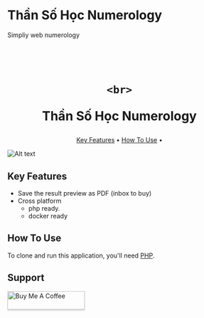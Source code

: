 # Thần Số Học Numerology
Simpliy web numerology 


<h1 align="center">
  <br>

    <br>
  Thần Số Học Numerology
  <br>
</h1>

<p align="center">
  <a href="#key-features">Key Features</a> •
  <a href="#how-to-use">How To Use</a> •

</p>


<img src="https://github.com/liesyx/Than-so-hoc-numerology/assets/63604038/c6b7151e-8a4c-43b5-ad51-b9bef4d41fe4" alt="Alt text" title="Main Web site">


## Key Features
* Save the result preview as PDF (inbox to buy)
* Cross platform
  - php ready.
  - docker ready
## How To Use

To clone and run this application, you'll need [PHP](https://www.php.net/).


## Support

<a href="https://www.buymeacoffee.com/liesy" target="_blank"><img src="https://www.buymeacoffee.com/assets/img/custom_images/purple_img.png" alt="Buy Me A Coffee" style="height: 41px !important;width: 174px !important;box-shadow: 0px 3px 2px 0px rgba(190, 190, 190, 0.5) !important;-webkit-box-shadow: 0px 3px 2px 0px rgba(190, 190, 190, 0.5) !important;" ></a>


